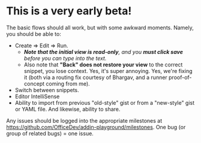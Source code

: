 # This is a very early beta!

The basic flows should all work, but with some awkward moments.  Namely, you should be able to:
* Create => Edit => Run.
  * ***Note that the initial view is read-only**, and you **must click save** before you can type into the text.*
  * Also note that **"Back" does not restore your view** to the correct snippet, you lose context.  Yes, it's super annoying.  Yes, we're fixing it (both via a routing fix courtesy of Bhargav, and a runner proof-of-concept coming from me).
* Switch between snippets.
* Editor IntelliSense
* Ability to import from previous "old-style" gist or from a "new-style" gist or YAML file.  And likewise, ability to share.

Any issues should be logged into the appropriate milestones at <https://github.com/OfficeDev/addin-playground/milestones>.  One bug (or group of related bugs) = one issue.
